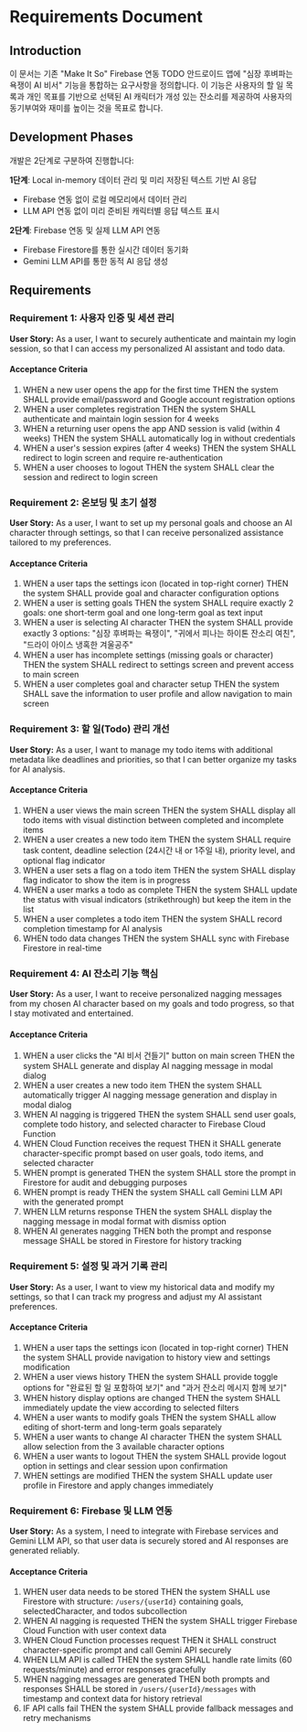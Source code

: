 # Requirements Document

## Introduction

이 문서는 기존 "Make It So" Firebase 연동 TODO 안드로이드 앱에 "심장 후벼파는 욕쟁이 AI 비서" 기능을 통합하는 요구사항을 정의합니다. 이 기능은 사용자의 할 일 목록과 개인 목표를 기반으로 선택된 AI 캐릭터가 개성 있는 잔소리를 제공하여 사용자의 동기부여와 재미를 높이는 것을 목표로 합니다.

## Development Phases

개발은 2단계로 구분하여 진행합니다:

**1단계**: Local in-memory 데이터 관리 및 미리 저장된 텍스트 기반 AI 응답
- Firebase 연동 없이 로컬 메모리에서 데이터 관리
- LLM API 연동 없이 미리 준비된 캐릭터별 응답 텍스트 표시

**2단계**: Firebase 연동 및 실제 LLM API 연동
- Firebase Firestore를 통한 실시간 데이터 동기화
- Gemini LLM API를 통한 동적 AI 응답 생성

## Requirements

### Requirement 1: 사용자 인증 및 세션 관리

**User Story:** As a user, I want to securely authenticate and maintain my login session, so that I can access my personalized AI assistant and todo data.

#### Acceptance Criteria

1. WHEN a new user opens the app for the first time THEN the system SHALL provide email/password and Google account registration options
2. WHEN a user completes registration THEN the system SHALL authenticate and maintain login session for 4 weeks
3. WHEN a returning user opens the app AND session is valid (within 4 weeks) THEN the system SHALL automatically log in without credentials
4. WHEN a user's session expires (after 4 weeks) THEN the system SHALL redirect to login screen and require re-authentication
5. WHEN a user chooses to logout THEN the system SHALL clear the session and redirect to login screen

### Requirement 2: 온보딩 및 초기 설정

**User Story:** As a user, I want to set up my personal goals and choose an AI character through settings, so that I can receive personalized assistance tailored to my preferences.

#### Acceptance Criteria

1. WHEN a user taps the settings icon (located in top-right corner) THEN the system SHALL provide goal and character configuration options
2. WHEN a user is setting goals THEN the system SHALL require exactly 2 goals: one short-term goal and one long-term goal as text input
3. WHEN a user is selecting AI character THEN the system SHALL provide exactly 3 options: "심장 후벼파는 욕쟁이", "귀에서 피나는 하이톤 잔소리 여친", "드라이 아이스 냉혹한 겨울공주"
4. WHEN a user has incomplete settings (missing goals or character) THEN the system SHALL redirect to settings screen and prevent access to main screen
5. WHEN a user completes goal and character setup THEN the system SHALL save the information to user profile and allow navigation to main screen

### Requirement 3: 할 일(Todo) 관리 개선

**User Story:** As a user, I want to manage my todo items with additional metadata like deadlines and priorities, so that I can better organize my tasks for AI analysis.

#### Acceptance Criteria

1. WHEN a user views the main screen THEN the system SHALL display all todo items with visual distinction between completed and incomplete items
2. WHEN a user creates a new todo item THEN the system SHALL require task content, deadline selection (24시간 내 or 1주일 내), priority level, and optional flag indicator
3. WHEN a user sets a flag on a todo item THEN the system SHALL display flag indicator to show the item is in progress
4. WHEN a user marks a todo as complete THEN the system SHALL update the status with visual indicators (strikethrough) but keep the item in the list
4. WHEN a user completes a todo item THEN the system SHALL record completion timestamp for AI analysis
6. WHEN todo data changes THEN the system SHALL sync with Firebase Firestore in real-time

### Requirement 4: AI 잔소리 기능 핵심

**User Story:** As a user, I want to receive personalized nagging messages from my chosen AI character based on my goals and todo progress, so that I stay motivated and entertained.

#### Acceptance Criteria

1. WHEN a user clicks the "AI 비서 건들기" button on main screen THEN the system SHALL generate and display AI nagging message in modal dialog
2. WHEN a user creates a new todo item THEN the system SHALL automatically trigger AI nagging message generation and display in modal dialog
3. WHEN AI nagging is triggered THEN the system SHALL send user goals, complete todo history, and selected character to Firebase Cloud Function
4. WHEN Cloud Function receives the request THEN it SHALL generate character-specific prompt based on user goals, todo items, and selected character
5. WHEN prompt is generated THEN the system SHALL store the prompt in Firestore for audit and debugging purposes
6. WHEN prompt is ready THEN the system SHALL call Gemini LLM API with the generated prompt
7. WHEN LLM returns response THEN the system SHALL display the nagging message in modal format with dismiss option
8. WHEN AI generates nagging THEN both the prompt and response message SHALL be stored in Firestore for history tracking

### Requirement 5: 설정 및 과거 기록 관리

**User Story:** As a user, I want to view my historical data and modify my settings, so that I can track my progress and adjust my AI assistant preferences.

#### Acceptance Criteria

1. WHEN a user taps the settings icon (located in top-right corner) THEN the system SHALL provide navigation to history view and settings modification
2. WHEN a user views history THEN the system SHALL provide toggle options for "완료된 할 일 포함하여 보기" and "과거 잔소리 메시지 함께 보기"
3. WHEN history display options are changed THEN the system SHALL immediately update the view according to selected filters
4. WHEN a user wants to modify goals THEN the system SHALL allow editing of short-term and long-term goals separately
5. WHEN a user wants to change AI character THEN the system SHALL allow selection from the 3 available character options
6. WHEN a user wants to logout THEN the system SHALL provide logout option in settings and clear session upon confirmation
7. WHEN settings are modified THEN the system SHALL update user profile in Firestore and apply changes immediately

### Requirement 6: Firebase 및 LLM 연동

**User Story:** As a system, I need to integrate with Firebase services and Gemini LLM API, so that user data is securely stored and AI responses are generated reliably.

#### Acceptance Criteria

1. WHEN user data needs to be stored THEN the system SHALL use Firestore with structure: `/users/{userId}` containing goals, selectedCharacter, and todos subcollection
2. WHEN AI nagging is requested THEN the system SHALL trigger Firebase Cloud Function with user context data
3. WHEN Cloud Function processes request THEN it SHALL construct character-specific prompt and call Gemini API securely
4. WHEN LLM API is called THEN the system SHALL handle rate limits (60 requests/minute) and error responses gracefully
5. WHEN nagging messages are generated THEN both prompts and responses SHALL be stored in `/users/{userId}/messages` with timestamp and context data for history retrieval
6. IF API calls fail THEN the system SHALL provide fallback messages and retry mechanisms
